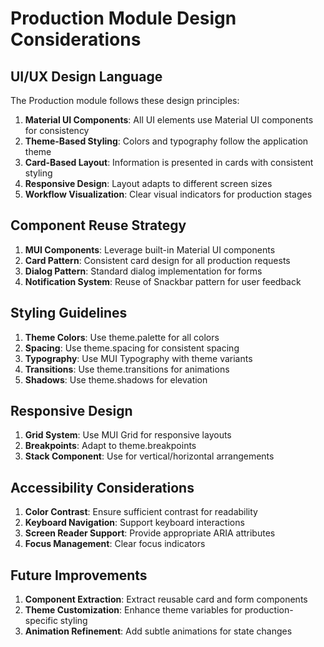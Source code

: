 # Production Module Design Considerations

## UI/UX Design Language

The Production module follows these design principles:

1. **Material UI Components**: All UI elements use Material UI components for consistency
2. **Theme-Based Styling**: Colors and typography follow the application theme
3. **Card-Based Layout**: Information is presented in cards with consistent styling
4. **Responsive Design**: Layout adapts to different screen sizes
5. **Workflow Visualization**: Clear visual indicators for production stages

## Component Reuse Strategy

1. **MUI Components**: Leverage built-in Material UI components
2. **Card Pattern**: Consistent card design for all production requests
3. **Dialog Pattern**: Standard dialog implementation for forms
4. **Notification System**: Reuse of Snackbar pattern for user feedback

## Styling Guidelines

1. **Theme Colors**: Use theme.palette for all colors
2. **Spacing**: Use theme.spacing for consistent spacing
3. **Typography**: Use MUI Typography with theme variants
4. **Transitions**: Use theme.transitions for animations
5. **Shadows**: Use theme.shadows for elevation

## Responsive Design

1. **Grid System**: Use MUI Grid for responsive layouts
2. **Breakpoints**: Adapt to theme.breakpoints
3. **Stack Component**: Use for vertical/horizontal arrangements

## Accessibility Considerations

1. **Color Contrast**: Ensure sufficient contrast for readability
2. **Keyboard Navigation**: Support keyboard interactions
3. **Screen Reader Support**: Provide appropriate ARIA attributes
4. **Focus Management**: Clear focus indicators

## Future Improvements

1. **Component Extraction**: Extract reusable card and form components
2. **Theme Customization**: Enhance theme variables for production-specific styling
3. **Animation Refinement**: Add subtle animations for state changes